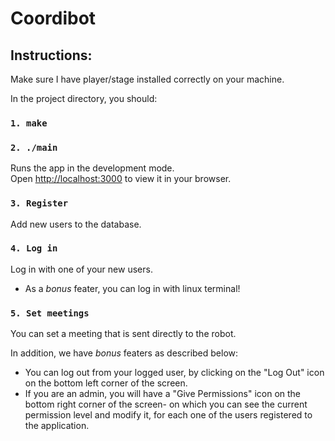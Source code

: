 # Coordibot

## Instructions:


Make sure I have player/stage installed correctly on your machine.

In the project directory, you should:

### `1. make`


### `2. ./main`

Runs the app in the development mode.\
Open [http://localhost:3000](http://localhost:3000) to view it in your browser.


### `3. Register`

Add new users to the database.

### `4. Log in`

Log in with one of your new users.

* As a *bonus* feater, you can log in with linux terminal!

### `5. Set meetings`

You can set a meeting that is sent directly to the robot.

In addition, we have *bonus* featers as described below:

- You can log out from your logged user, by clicking on the "Log Out" icon on the bottom left corner of the screen.
- If you are an admin, you will have a "Give Permissions" icon on the bottom right corner of the screen- on which you can see the current permission level and modify it, for each one of the users registered to the application.



